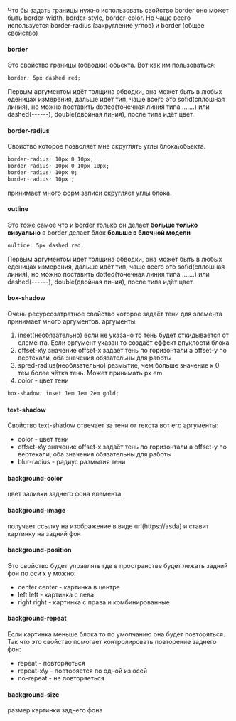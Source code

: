 Что бы задать границы нужно использовать свойство border оно может быть border-width, border-style, border-color. Но чаще всего используется border-radius (закругление углов) и border (общее свойство)
#### border
Это свойство границы (обводки) обьекта. Вот как им пользоваться:
```css
border: 5px dashed red;
```
Первым аргументом идёт толщина обводки, она может быть в любых еденицах измерения, дальше идёт тип, чаще всего это sofid(сплошная линия), но можно поставить dotted(точечная линия типа .......)  или dashed(------), double(двойная линия), после типа идёт цвет.
#### border-radius
Свойство которое позволяет мне скруглять углы блока\обьекта. 
```css
border-radius: 10px 0 10px;
border-radius: 10px 0 10px 10px;
border-radius: 10px 0;
border-radius: 10px ;
```
принимает много форм записи скругляет углы блока.
#### outline
Это тоже самое что и border только он делает **больше только визуально** а border делает блок **больше в блочной модели**
```css
oultine: 5px dashed red;
```
Первым аргументом идёт толщина обводки, она может быть в любых еденицах измерения, дальше идёт тип, чаще всего это sofid(сплошная линия), но можно поставить dotted(точечная линия типа .......)  или dashed(------), double(двойная линия), после типа идёт цвет.
#### box-shadow
Очень ресурсозатратное свойство которое задаёт тени для элемента принимает много аргументов.
аргументы:
1. inset(необязательно) если не указано то тень будет откидывается от елемента. Если оргумент указан то создаёт еффект впуклости блока
2. offset-x\y значение offset-x задаёт тень по горизонтали а offset-y по вертекали, оба значения обязательны для работы
3. spred-radius(необязательно) размытие, чем больше значение к 0 тем более чётка тень. Может принимать px em
4. color - цвет тени
```css
box-shadow: inset 1em 1em 2em gold;
```
#### text-shadow
Свойство text-shadow отвечает за тени от текста вот его аргументы:
- color - цвет тени
- offset-x\y значение offset-x задаёт тень по горизонтали а offset-y по вертекали, оба значения обязательны для работы
- blur-radius - радиус размытия тени
#### background-color
цвет заливки заднего фона елемента.
#### background-image
получает ссылку на изображение в виде url(https://asda) и ставит картинку на задний фон
#### background-position
Это свойство будет управлять где в пространстве будет лежать задний фон по оси x y
можно:
- center center - картинка в центре
- left left - картинка с лева 
- right right - картинка с права
и комбинированные
#### background-repeat
Если картинка меньше блока то по умолчанию она будет повторяться. Так что это свойство помогает контролировать повторение заднего фон:
- repeat - повторяеться
- repeat-x\y - повторяется по одной из осей
- no-repeat - не повторяеться
#### background-size
размер картинки заднего фона